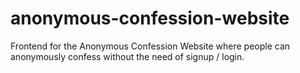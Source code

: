 # anonymous-confession-website
Frontend for the Anonymous Confession Website where people can anonymously confess without the need of signup / login.
